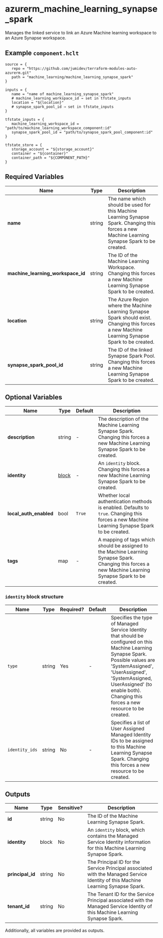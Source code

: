 # azurerm_machine_learning_synapse_spark

Manages the linked service to link an Azure Machine learning workspace to an Azure Synapse workspace.

## Example `component.hclt`

```hcl
source = {
   repo = "https://github.com/jumidev/terraform-modules-auto-azurerm.git"   
   path = "machine_learning/machine_learning_synapse_spark"   
}

inputs = {
   name = "name of machine_learning_synapse_spark"   
   # machine_learning_workspace_id → set in tfstate_inputs
   location = "${location}"   
   # synapse_spark_pool_id → set in tfstate_inputs
}

tfstate_inputs = {
   machine_learning_workspace_id = "path/to/machine_learning_workspace_component:id"   
   synapse_spark_pool_id = "path/to/synapse_spark_pool_component:id"   
}

tfstate_store = {
   storage_account = "${storage_account}"   
   container = "${container}"   
   container_path = "${COMPONENT_PATH}"   
}

```

## Required Variables

| Name | Type |  Description |
| ---- | --------- |  ----------- |
| **name** | string |  The name which should be used for this Machine Learning Synapse Spark. Changing this forces a new Machine Learning Synapse Spark to be created. | 
| **machine_learning_workspace_id** | string |  The ID of the Machine Learning Workspace. Changing this forces a new Machine Learning Synapse Spark to be created. | 
| **location** | string |  The Azure Region where the Machine Learning Synapse Spark should exist. Changing this forces a new Machine Learning Synapse Spark to be created. | 
| **synapse_spark_pool_id** | string |  The ID of the linked Synapse Spark Pool. Changing this forces a new Machine Learning Synapse Spark to be created. | 

## Optional Variables

| Name | Type |  Default  |  Description |
| ---- | --------- |  ----------- | ----------- |
| **description** | string |  -  |  The description of the Machine Learning Synapse Spark. Changing this forces a new Machine Learning Synapse Spark to be created. | 
| **identity** | [block](#identity-block-structure) |  -  |  An `identity` block. Changing this forces a new Machine Learning Synapse Spark to be created. | 
| **local_auth_enabled** | bool |  `True`  |  Whether local authentication methods is enabled. Defaults to `true`. Changing this forces a new Machine Learning Synapse Spark to be created. | 
| **tags** | map |  -  |  A mapping of tags which should be assigned to the Machine Learning Synapse Spark. Changing this forces a new Machine Learning Synapse Spark to be created. | 

### `identity` block structure

| Name | Type | Required? | Default | Description |
| ---- | ---- | --------- | ------- | ----------- |
| `type` | string | Yes | - | Specifies the type of Managed Service Identity that should be configured on this Machine Learning Synapse Spark. Possible values are 'SystemAssigned', 'UserAssigned', 'SystemAssigned, UserAssigned' (to enable both). Changing this forces a new resource to be created. |
| `identity_ids` | string | No | - | Specifies a list of User Assigned Managed Identity IDs to be assigned to this Machine Learning Synapse Spark. Changing this forces a new resource to be created. |



## Outputs

| Name | Type | Sensitive? | Description |
| ---- | ---- | --------- | --------- |
| **id** | string | No  | The ID of the Machine Learning Synapse Spark. | 
| **identity** | block | No  | An `identity` block, which contains the Managed Service Identity information for this Machine Learning Synapse Spark. | 
| **principal_id** | string | No  | The Principal ID for the Service Principal associated with the Managed Service Identity of this Machine Learning Synapse Spark. | 
| **tenant_id** | string | No  | The Tenant ID for the Service Principal associated with the Managed Service Identity of this Machine Learning Synapse Spark. | 

Additionally, all variables are provided as outputs.
